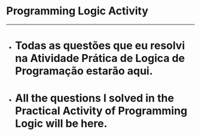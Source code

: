 # Programming Logic Activity
----------------------------------------------------------------------------------------------------

- # Todas as questões que eu resolvi na Atividade Prática de Logica de Programação estarão aqui.


- # All the questions I solved in the Practical Activity of Programming Logic will be here.

